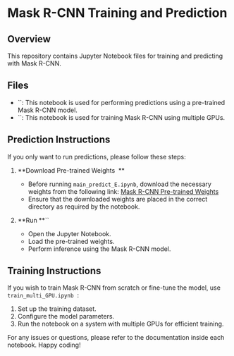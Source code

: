 # Mask R-CNN Training and Prediction

## Overview &#x20;

This repository contains Jupyter Notebook files for training and predicting with Mask R-CNN. &#x20;

## Files &#x20;

- ``: This notebook is used for performing predictions using a pre-trained Mask R-CNN model. &#x20;
- ``: This notebook is used for training Mask R-CNN using multiple GPUs. &#x20;

## Prediction Instructions &#x20;

If you only want to run predictions, please follow these steps: &#x20;

1. **Download Pre-trained Weights  **

   - Before running `main_predict_E.ipynb`, download the necessary weights from the following link: [Mask R-CNN Pre-trained Weights](https://drive.google.com/drive/folders/1X6NgfCWvLtS1EkioZUmeOsWW1V9yptnR?usp=drive_link)   &#x20;
   - Ensure that the downloaded weights are placed in the correct directory as required by the notebook. &#x20;

2. **Run **`` &#x20;

   - Open the Jupyter Notebook. &#x20;
   - Load the pre-trained weights. &#x20;
   - Perform inference using the Mask R-CNN model. &#x20;

## Training Instructions &#x20;

If you wish to train Mask R-CNN from scratch or fine-tune the model, use `train_multi_GPU.ipynb`  :

1. Set up the training dataset. &#x20;
2. Configure the model parameters. &#x20;
3. Run the notebook on a system with multiple GPUs for efficient training. &#x20;

For any issues or questions, please refer to the documentation inside each notebook. Happy coding! &#x20;

